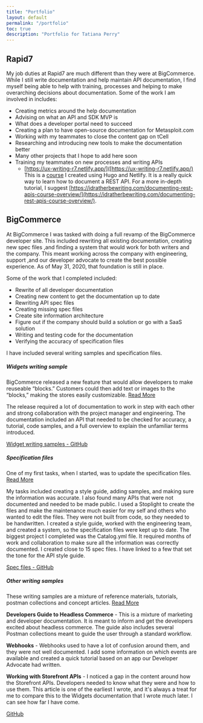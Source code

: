 ```yaml
---
title: "Portfolio"
layout: default
permalink: "/portfolio"
toc: true
description: "Portfolio for Tatiana Perry"
---
```



## Rapid7

My job duties at Rapid7 are much different than they were at BigCommerce. While I still write documentation and help maintain API documentation, I find myself being able to help with training, processes and helping to make overarching decisions about documentation. Some of the work I am involved in includes:
* Creating metrics around the help documentation
* Advising on what an API and SDK MVP is
* What does a developer portal need to succeed
* Creating a plan to have open-source documentation for Metasploit.com
* Working with my teammates to close the content gap on tCell
* Researching and introducing new tools to make the documentation better
* Many other projects that I hope to add here soon
* Training my teammates on new processes and writing APIs
  * [https://ux-writing-r7.netlify.app/]([https://ux-writing-r7.netlify.app/) This is a [course](https://github.com/tperry-r7/ux-writing-training) I created using Hugo and Netlify. It is a really quick way to learn how to document a REST API.  For a more in-depth tutorial, I suggest [https://idratherbewriting.com/documenting-rest-apis-course-overview/](https://idratherbewriting.com/documenting-rest-apis-course-overview/). 


## BigCommerce

At BigCommerce I was tasked with doing a full revamp of the BigCommerce developer site. This included rewriting all existing documentation, creating new spec files ,and finding a system that would work for both writers and the company. This meant working across the company with engineering, support ,and our developer advocate to create the best possible experience. As of May 31, 2020, that foundation is still in place.

Some of the work that I completed included:

* Rewrite of all developer documentation
* Creating new content to get the documentation up to date
* Rewriting API spec files
* Creating missing spec files
* Create site information architecture
* Figure out if the company should build a solution or go with a SaaS solution
* Writing and testing code for the documentation
* Verifying the accuracy of specification files

I have included several writing samples and specification files. 

  <div class="row">
    <div class="col-sm-4">
      <div class="card">
        <div class="card-body">
          <h5 class="card-title">Widgets writing sample</h5>
          <p class="card-text">BigCommerce released a new feature that would allow developers to make reuseable “blocks.” Customers could then add text or images to the “blocks,” making the stores easily customizable. <a data-toggle="collapse" href="#collapsewidgetwriting" role="button" aria-expanded="false" aria-controls="collapsewidgetwriting">
              Read More
            </a></p>
          <p>
          </p>
          <div class="collapse" id="collapsewidgetwriting">
            <p>
              The release required a lot of documentation to work in step with each other and strong collaboration with the project manager and engineering. The documentation included an API that needed to be checked for accuracy, a tutorial, code samples, and a full overview to explain the unfamiliar terms introduced.
            </p>
          </div>
          <a href="https://github.com/tjperry07/personal-site/tree/master/_portfolio_files/bigcommerce/widgets" class="btn btn-primary">Widget writing samples - GitHub</a>
        </div>
      </div>
    </div> <!--Card one end-->
      <div class="col-sm-4">
        <div class="card">
          <div class="card-body">
            <h5 class="card-title">Specification files</h5>
            <p class="card-text">One of my first tasks, when I started, was to update the specification files. <a data-toggle="collapse" href="#collapsespecfiles" role="button" aria-expanded="false" aria-controls="collapsespecfiles">
                Read More
              </a></p>
            <p>
            </p>
            <div class="collapse" id="collapsespecfiles">
              <p>
                My tasks included creating a style guide, adding samples, and making sure the information was accurate. I also found many APIs that were not documented and needed to be made public. I used a Stoplight to create the files and make the maintenance much easier for my self and others who wanted to edit the files. They were not built from code, so they needed to be handwritten. I created a style guide, worked with the engineering team, and created a system, so the specification files were kept up to date. The biggest project I completed was the Catalog.yml file. It required months of work and collaboration to make sure all the information was correctly documented. I created close to 15 spec files. I have linked to a few that set the tone for the API style guide.</p>
            </div>
            <a href="https://github.com/tjperry07/personal-site/tree/master/_portfolio_files/bigcommerce/spec_files" class="btn btn-primary">Spec files - GitHub</a>
          </div>
        </div>
      </div>
      <!--Card two end-->
      <div class="col-sm-4">
        <div class="card">
          <div class="card-body">
            <h5 class="card-title">Other writing samples</h5>
            <p class="card-text">These writing samples are a mixture of reference materials, tutorials, postman collections and concept articles. <a data-toggle="collapse" href="#collapseothersamples" role="button" aria-expanded="false" aria-controls="collapseothersamples">
                Read More
              </a></p>
            <p>
            </p>
            <div class="collapse" id="collapseothersamples">
              <p><strong>Developers Guide to Headless Commerce</strong> - This is a mixture of marketing and developer documentation. It is meant to inform and get the developers excited about headless commerce.
                The guide also includes several Postman collections meant to guide the user through a standard workflow. </p>
              <p><strong>Webhooks</strong> - Webhooks used to have a lot of confusion around them, and they were not well documented. I add some information on which events are available and created a quick tutorial based on an app our Developer Advocate had written. </p>
              <p><strong>Working with Storefront APIs</strong> - I noticed a gap in the content around how the Storefront APIs. Developers needed to know what they were and how to use them. This article is one of the earliest I wrote, and it's always a treat for me to compare this to the Widgets documentation that I wrote much later. I can see how far I have come. </p>
            </div>
            <a href="https://github.com/tjperry07/personal-site/tree/master/_portfolio_files/bigcommerce/other" class="btn btn-primary">GitHub</a>
          </div>
        </div>
      </div>
      <!--Card three-->
    </div>
